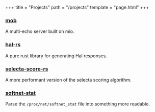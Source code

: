 +++
title = "Projects"
path = "/projects"
template = "page.html"
+++


### [mob](https://github.com/hjr3/mob)

A multi-echo server built on mio.

### [hal-rs](https://github.com/hjr3/hal-rs)

A pure rust library for generating Hal responses.

### [selecta-score-rs](https://github.com/hjr3/selecta-score-rs)

A more performant version of the selecta scoring algorithm.

### [softnet-stat](https://github.com/hjr3/softnet-stat)

Parse the `/proc/net/softnet_stat` file into something more readable.
